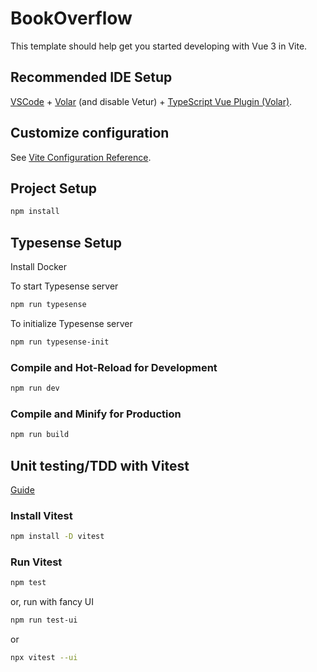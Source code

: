 # BookOverflow

This template should help get you started developing with Vue 3 in Vite.

## Recommended IDE Setup

[VSCode](https://code.visualstudio.com/) + [Volar](https://marketplace.visualstudio.com/items?itemName=Vue.volar) (and disable Vetur) + [TypeScript Vue Plugin (Volar)](https://marketplace.visualstudio.com/items?itemName=Vue.vscode-typescript-vue-plugin).

## Customize configuration

See [Vite Configuration Reference](https://vitejs.dev/config/).

## Project Setup

```sh
npm install
```

## Typesense Setup

Install Docker

To start Typesense server

```sh
npm run typesense
```

To initialize Typesense server

```sh
npm run typesense-init
```

### Compile and Hot-Reload for Development

```sh
npm run dev
```

### Compile and Minify for Production

```sh
npm run build
```

## Unit testing/TDD with Vitest

[Guide](https://vitest.dev/guide/)

### Install Vitest

```sh
npm install -D vitest
```

### Run Vitest

```sh
npm test
```

or, run with fancy UI

```sh
npm run test-ui
```

or

```sh
npx vitest --ui 
```
